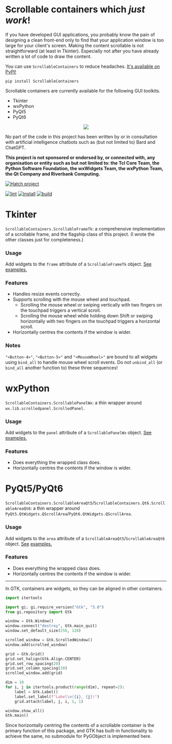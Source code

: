 # Scrollable containers which *just work*!
If you have developed GUI applications, you probably know the pain of designing a clean front-end only to find that
your application window is too large for your client's screen. Making the content scrollable is not straightforward (at
least in Tkinter). Especially not after you have already written a lot of code to draw the content.

You can use `ScrollableContainers` to reduce headaches.
[It's available on PyPI!](https://pypi.org/project/ScrollableContainers/)

```shell
pip install ScrollableContainers
```

Scrollable containers are currently available for the following GUI toolkits.
* Tkinter
* wxPython
* PyQt5
* PyQt6

<p align="center">
 <img src="https://raw.githubusercontent.com/tfpf/ScrollableContainers/main/res/certified_human.svg" />
</p>

No part of the code in this project has been written by or in consultation with artificial intelligence chatbots such
as (but not limited to) Bard and ChatGPT.

**This project is not sponsored or endorsed by, or connected with, any organisation or entity such as but not limited
to: the Tcl Core Team, the Python Software Foundation, the wxWidgets Team, the wxPython Team, the Qt Company and
Riverbank Computing.**

[![Hatch project](https://img.shields.io/badge/%F0%9F%A5%9A-Hatch-4051b5.svg)](https://github.com/pypa/hatch)

[![lint](https://github.com/tfpf/ScrollableContainers/actions/workflows/lint.yml/badge.svg)](https://github.com/tfpf/ScrollableContainers/actions/workflows/lint.yml)
[![install](https://github.com/tfpf/ScrollableContainers/actions/workflows/install.yml/badge.svg)](https://github.com/tfpf/ScrollableContainers/actions/workflows/install.yml)
[![build](https://github.com/tfpf/ScrollableContainers/actions/workflows/build.yml/badge.svg)](https://github.com/tfpf/ScrollableContainers/actions/workflows/build.yml)

# Tkinter
`ScrollableContainers.ScrollableFrameTk`: a comprehensive implementation of a scrollable frame, and the flagship class
of this project. (I wrote the other classes just for completeness.)

### Usage
Add widgets to the `frame` attribute of a `ScrollableFrameTk` object.
[See examples.](https://github.com/tfpf/ScrollableContainers/blob/main/examples/examples_ScrollableFrameTk.py)

### Features
* Handles resize events correctly.
* Supports scrolling with the mouse wheel and touchpad.
  * Scrolling the mouse wheel or swiping vertically with two fingers on the touchpad triggers a vertical scroll.
  * Scrolling the mouse wheel while holding down Shift or swiping horizontally with two fingers on the touchpad
    triggers a horizontal scroll.
* Horizontally centres the contents if the window is wider.

### Notes
`"<Button-4>"`, `"<Button-5>"` and `"<MouseWheel>"` are bound to all widgets using `bind_all` to handle mouse wheel
scroll events. Do not `unbind_all` (or `bind_all` another function to) these three sequences!

# wxPython
`ScrollableContainers.ScrollablePanelWx`: a thin wrapper around `wx.lib.scrolledpanel.ScrolledPanel`.

### Usage
Add widgets to the `panel` attribute of a `ScrollablePanelWx` object.
[See examples.](https://github.com/tfpf/ScrollableContainers/blob/main/examples/examples_ScrollablePanelWx.py)

### Features
* Does everything the wrapped class does.
* Horizontally centres the contents if the window is wider.

# PyQt5/PyQt6
`ScrollableContainers.ScrollableAreaQt5`/`ScrollableContainers.Qt6.ScrollableAreaQt6`: a thin wrapper around
`PyQt5.QtWidgets.QScrollArea`/`PyQt6.QtWidgets.QScrollArea`.

### Usage
Add widgets to the `area` attribute of a `ScrollableAreaQt5`/`ScrollableAreaQt6` object.
[See](https://github.com/tfpf/ScrollableContainers/blob/main/examples/examples_ScrollableAreaQt5.py)
[examples.](https://github.com/tfpf/ScrollableContainers/blob/main/examples/examples_ScrollableAreaQt6.py)

### Features
* Does everything the wrapped class does.
* Horizontally centres the contents if the window is wider.

---

In GTK, containers are widgets, so they can be aligned in other containers.

```Python
import itertools

import gi; gi.require_version("Gtk", "3.0")
from gi.repository import Gtk

window = Gtk.Window()
window.connect("destroy", Gtk.main_quit)
window.set_default_size(256, 128)

scrolled_window = Gtk.ScrolledWindow()
window.add(scrolled_window)

grid = Gtk.Grid()
grid.set_halign(Gtk.Align.CENTER)
grid.set_row_spacing(20)
grid.set_column_spacing(20)
scrolled_window.add(grid)

dim = 10
for i, j in itertools.product(range(dim), repeat=2):
    label = Gtk.Label()
    label.set_label(f"Label\n({i}, {j})")
    grid.attach(label, j, i, 1, 1)

window.show_all()
Gtk.main()
```

Since horizontally centring the contents of a scrollable container is the primary function of this package, and GTK has
built-in functionality to achieve the same, no submodule for PyGObject is implemented here.
